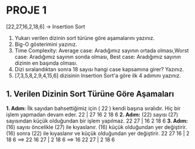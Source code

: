 # PROJE 1
[22,27,16,2,18,6] -> Insertion Sort

1. Yukarı verilen dizinin sort türüne göre aşamalarını yazınız.
2. Big-O gösterimini yazınız.
3. Time Complexity: Average case: Aradığımız sayının ortada olması,Worst case: Aradığımız sayının sonda olması, Best case: Aradığımız sayının dizinin en başında olması.
4. Dizi sıralandıktan sonra 18 sayısı hangi case kapsamına girer? Yazınız.
5. [7,3,5,8,2,9,4,15,6] dizisinin Insertion Sort'a göre ilk 4 adımını yazınız.

## 1. Verilen Dizinin Sort Türüne Göre Aşamaları

**1. Adım:** İlk sayıdan bahsettiğimiz için ( 22 ) kendi başına sıralıdır. Hiç bir işlem yapmadan devam eder.
22 | 27 16 2 18 6
**2. Adım:** (22) sayısı (27) sayısından küçük olduğundan bir işlem yapılmaz. 
22 27 | 16 2 18 6
**3. Adım:** (16) sayısı öncelikle (27) ile kıyaslanır. (16) küçük olduğundan yer değiştirir. (16) sonra (22) ile kıyaslanır ve küçük olduğundan yer değiştirir. 
22 27 16 | 2 18 6 ==> 22 16 27 | 2 18 6 ==> 16 22 27 | 2 18 6